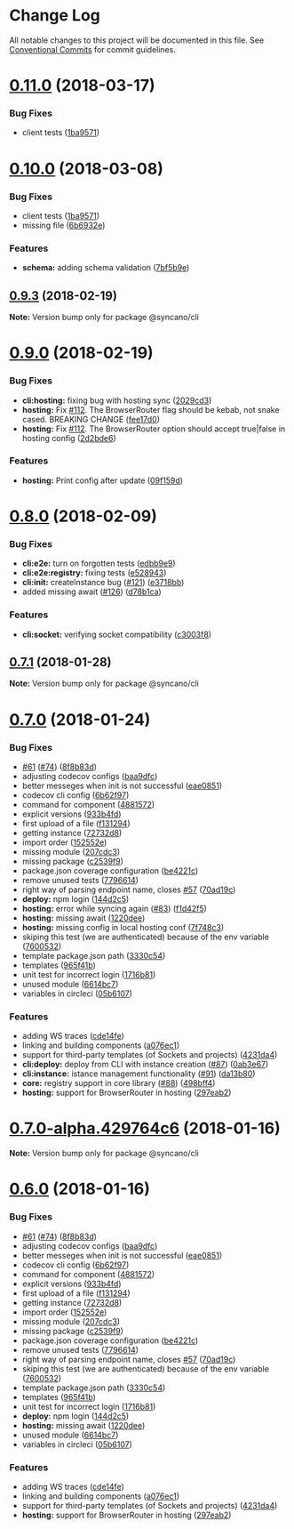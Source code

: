 # Change Log

All notable changes to this project will be documented in this file.
See [Conventional Commits](https://conventionalcommits.org) for commit guidelines.

<a name="0.11.0"></a>
# [0.11.0](https://github.com/Syncano/syncano-node/compare/v0.9.3...v0.11.0) (2018-03-17)


### Bug Fixes

* client tests ([1ba9571](https://github.com/Syncano/syncano-node/commit/1ba9571))




<a name="0.10.0"></a>
# [0.10.0](https://github.com/Syncano/syncano-node/compare/v0.9.3...v0.10.0) (2018-03-08)


### Bug Fixes

* client tests ([1ba9571](https://github.com/Syncano/syncano-node/commit/1ba9571))
* missing file ([6b6932e](https://github.com/Syncano/syncano-node/commit/6b6932e))


### Features

* **schema:** adding schema validation ([7bf5b9e](https://github.com/Syncano/syncano-node/commit/7bf5b9e))




<a name="0.9.3"></a>
## [0.9.3](https://github.com/Syncano/syncano-node/compare/v0.9.1...v0.9.3) (2018-02-19)




**Note:** Version bump only for package @syncano/cli

<a name="0.9.0"></a>
# [0.9.0](https://github.com/Syncano/syncano-node/compare/v0.8.0...v0.9.0) (2018-02-19)


### Bug Fixes

* **cli:hosting:** fixing bug with hosting sync ([2029cd3](https://github.com/Syncano/syncano-node/commit/2029cd3))
* **hosting:** Fix [#112](https://github.com/Syncano/syncano-node/issues/112). The BrowserRouter flag should be kebab, not snake cased. BREAKING CHANGE ([fee17d0](https://github.com/Syncano/syncano-node/commit/fee17d0))
* **hosting:** Fix [#112](https://github.com/Syncano/syncano-node/issues/112). The BrowserRouter option should accept true|false in hosting config ([2d2bde6](https://github.com/Syncano/syncano-node/commit/2d2bde6))


### Features

* **hosting:** Print config after update ([09f159d](https://github.com/Syncano/syncano-node/commit/09f159d))




<a name="0.8.0"></a>
# [0.8.0](https://github.com/Syncano/syncano-node/compare/v0.7.1...v0.8.0) (2018-02-09)


### Bug Fixes

* **cli:e2e:** turn on forgotten tests ([edbb9e9](https://github.com/Syncano/syncano-node/commit/edbb9e9))
* **cli:e2e:registry:** fixing tests ([e528943](https://github.com/Syncano/syncano-node/commit/e528943))
* **cli:init:** createInstance bug ([#121](https://github.com/Syncano/syncano-node/issues/121)) ([e3718bb](https://github.com/Syncano/syncano-node/commit/e3718bb))
* added missing await ([#126](https://github.com/Syncano/syncano-node/issues/126)) ([d78b1ca](https://github.com/Syncano/syncano-node/commit/d78b1ca))


### Features

* **cli:socket:** verifying socket compatibility ([c3003f8](https://github.com/Syncano/syncano-node/commit/c3003f8))




<a name="0.7.1"></a>
## [0.7.1](https://github.com/Syncano/syncano-node/compare/v0.7.0...v0.7.1) (2018-01-28)




**Note:** Version bump only for package @syncano/cli

<a name="0.7.0"></a>
# [0.7.0](https://github.com/Syncano/syncano-node-cli/compare/v0.4.2...v0.7.0) (2018-01-24)


### Bug Fixes

* [#61](https://github.com/Syncano/syncano-node-cli/issues/61) ([#74](https://github.com/Syncano/syncano-node-cli/issues/74)) ([8f8b83d](https://github.com/Syncano/syncano-node-cli/commit/8f8b83d))
* adjusting codecov configs ([baa9dfc](https://github.com/Syncano/syncano-node-cli/commit/baa9dfc))
* better messeges when init is not successful ([eae0851](https://github.com/Syncano/syncano-node-cli/commit/eae0851))
* codecov cli config ([6b62f97](https://github.com/Syncano/syncano-node-cli/commit/6b62f97))
* command for component ([4881572](https://github.com/Syncano/syncano-node-cli/commit/4881572))
* explicit versions ([933b4fd](https://github.com/Syncano/syncano-node-cli/commit/933b4fd))
* first upload of a file ([f131294](https://github.com/Syncano/syncano-node-cli/commit/f131294))
* getting instance ([72732d8](https://github.com/Syncano/syncano-node-cli/commit/72732d8))
* import order ([152552e](https://github.com/Syncano/syncano-node-cli/commit/152552e))
* missing module ([207cdc3](https://github.com/Syncano/syncano-node-cli/commit/207cdc3))
* missing package ([c2539f9](https://github.com/Syncano/syncano-node-cli/commit/c2539f9))
* package.json coverage configuration ([be4221c](https://github.com/Syncano/syncano-node-cli/commit/be4221c))
* remove unused tests ([7796614](https://github.com/Syncano/syncano-node-cli/commit/7796614))
* right way of parsing endpoint name, closes [#57](https://github.com/Syncano/syncano-node-cli/issues/57) ([70ad19c](https://github.com/Syncano/syncano-node-cli/commit/70ad19c))
* **deploy:** npm login ([144d2c5](https://github.com/Syncano/syncano-node-cli/commit/144d2c5))
* **hosting:** error while syncing again ([#83](https://github.com/Syncano/syncano-node-cli/issues/83)) ([f1d42f5](https://github.com/Syncano/syncano-node-cli/commit/f1d42f5))
* **hosting:** missing await ([1220dee](https://github.com/Syncano/syncano-node-cli/commit/1220dee))
* **hosting:** missing config in local hosting conf ([7f748c3](https://github.com/Syncano/syncano-node-cli/commit/7f748c3))
* skiping this test (we are authenticated) because of the env variable ([7600532](https://github.com/Syncano/syncano-node-cli/commit/7600532))
* template package.json path ([3330c54](https://github.com/Syncano/syncano-node-cli/commit/3330c54))
* templates ([965f41b](https://github.com/Syncano/syncano-node-cli/commit/965f41b))
* unit test for incorrect login ([1716b81](https://github.com/Syncano/syncano-node-cli/commit/1716b81))
* unused module ([6614bc7](https://github.com/Syncano/syncano-node-cli/commit/6614bc7))
* variables in circleci ([05b6107](https://github.com/Syncano/syncano-node-cli/commit/05b6107))


### Features

* adding WS traces ([cde14fe](https://github.com/Syncano/syncano-node-cli/commit/cde14fe))
* linking and building components ([a076ec1](https://github.com/Syncano/syncano-node-cli/commit/a076ec1))
* support for third-party templates (of Sockets and projects) ([4231da4](https://github.com/Syncano/syncano-node-cli/commit/4231da4))
* **cli:deploy:** deploy from CLI with instance creation ([#87](https://github.com/Syncano/syncano-node-cli/issues/87)) ([0ab3e67](https://github.com/Syncano/syncano-node-cli/commit/0ab3e67))
* **cli:instance:** istance management functionality ([#91](https://github.com/Syncano/syncano-node-cli/issues/91)) ([da13b80](https://github.com/Syncano/syncano-node-cli/commit/da13b80))
* **core:** registry support in core library ([#88](https://github.com/Syncano/syncano-node-cli/issues/88)) ([498bff4](https://github.com/Syncano/syncano-node-cli/commit/498bff4))
* **hosting:** support for BrowserRouter in hosting ([297eab2](https://github.com/Syncano/syncano-node-cli/commit/297eab2))




<a name="0.7.0-alpha.429764c6"></a>
# [0.7.0-alpha.429764c6](https://github.com/Syncano/syncano-node-cli/compare/v0.6.0...v0.7.0-alpha.429764c6) (2018-01-16)




**Note:** Version bump only for package @syncano/cli

<a name="0.6.0"></a>
# [0.6.0](https://github.com/Syncano/syncano-node-cli/compare/v0.4.2...v0.6.0) (2018-01-16)


### Bug Fixes

* [#61](https://github.com/Syncano/syncano-node-cli/issues/61) ([#74](https://github.com/Syncano/syncano-node-cli/issues/74)) ([8f8b83d](https://github.com/Syncano/syncano-node-cli/commit/8f8b83d))
* adjusting codecov configs ([baa9dfc](https://github.com/Syncano/syncano-node-cli/commit/baa9dfc))
* better messeges when init is not successful ([eae0851](https://github.com/Syncano/syncano-node-cli/commit/eae0851))
* codecov cli config ([6b62f97](https://github.com/Syncano/syncano-node-cli/commit/6b62f97))
* command for component ([4881572](https://github.com/Syncano/syncano-node-cli/commit/4881572))
* explicit versions ([933b4fd](https://github.com/Syncano/syncano-node-cli/commit/933b4fd))
* first upload of a file ([f131294](https://github.com/Syncano/syncano-node-cli/commit/f131294))
* getting instance ([72732d8](https://github.com/Syncano/syncano-node-cli/commit/72732d8))
* import order ([152552e](https://github.com/Syncano/syncano-node-cli/commit/152552e))
* missing module ([207cdc3](https://github.com/Syncano/syncano-node-cli/commit/207cdc3))
* missing package ([c2539f9](https://github.com/Syncano/syncano-node-cli/commit/c2539f9))
* package.json coverage configuration ([be4221c](https://github.com/Syncano/syncano-node-cli/commit/be4221c))
* remove unused tests ([7796614](https://github.com/Syncano/syncano-node-cli/commit/7796614))
* right way of parsing endpoint name, closes [#57](https://github.com/Syncano/syncano-node-cli/issues/57) ([70ad19c](https://github.com/Syncano/syncano-node-cli/commit/70ad19c))
* skiping this test (we are authenticated) because of the env variable ([7600532](https://github.com/Syncano/syncano-node-cli/commit/7600532))
* template package.json path ([3330c54](https://github.com/Syncano/syncano-node-cli/commit/3330c54))
* templates ([965f41b](https://github.com/Syncano/syncano-node-cli/commit/965f41b))
* unit test for incorrect login ([1716b81](https://github.com/Syncano/syncano-node-cli/commit/1716b81))
* **deploy:** npm login ([144d2c5](https://github.com/Syncano/syncano-node-cli/commit/144d2c5))
* **hosting:** missing await ([1220dee](https://github.com/Syncano/syncano-node-cli/commit/1220dee))
* unused module ([6614bc7](https://github.com/Syncano/syncano-node-cli/commit/6614bc7))
* variables in circleci ([05b6107](https://github.com/Syncano/syncano-node-cli/commit/05b6107))


### Features

* adding WS traces ([cde14fe](https://github.com/Syncano/syncano-node-cli/commit/cde14fe))
* linking and building components ([a076ec1](https://github.com/Syncano/syncano-node-cli/commit/a076ec1))
* support for third-party templates (of Sockets and projects) ([4231da4](https://github.com/Syncano/syncano-node-cli/commit/4231da4))
* **hosting:** support for BrowserRouter in hosting ([297eab2](https://github.com/Syncano/syncano-node-cli/commit/297eab2))
